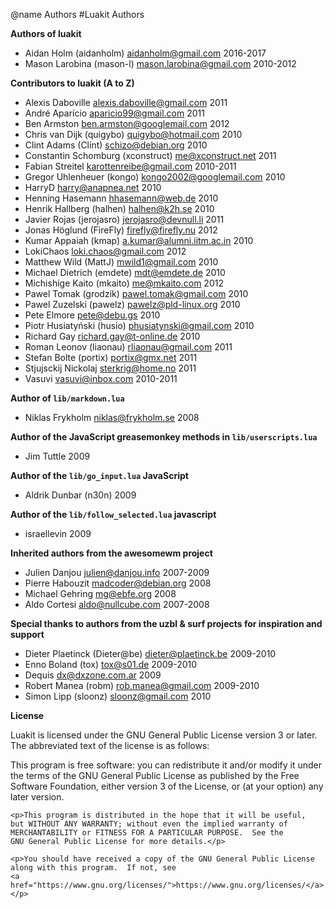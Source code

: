 @name Authors
#Luakit Authors

**Authors of luakit**

*  Aidan Holm        (aidanholm) <aidanholm@gmail.com>       2016-2017
*  Mason Larobina    (mason-l)   <mason.larobina@gmail.com>  2010-2012

**Contributors to luakit (A to Z)**

*  Alexis Daboville                   <alexis.daboville@gmail.com> 2011
*  André Aparício                     <aparicio99@gmail.com>       2011
*  Ben Armston                        <ben.armston@googlemail.com> 2012
*  Chris van Dijk        (quigybo)    <quigybo@hotmail.com>        2010
*  Clint Adams           (Clint)      <schizo@debian.org>          2010
*  Constantin Schomburg  (xconstruct) <me@xconstruct.net>          2011
*  Fabian Streitel                    <karottenreibe@gmail.com>    2010-2011
*  Gregor Uhlenheuer     (kongo)      <kongo2002@googlemail.com>   2010
*  HarryD                             <harry@anapnea.net>          2010
*  Henning Hasemann                   <hhasemann@web.de>           2010
*  Henrik Hallberg       (halhen)     <halhen@k2h.se>              2010
*  Javier Rojas          (jerojasro)  <jerojasro@devnull.li>       2011
*  Jonas Höglund         (FireFly)    <firefly@firefly.nu>         2012
*  Kumar Appaiah         (kmap)       <a.kumar@alumni.iitm.ac.in>  2010
*  LokiChaos                          <loki.chaos@gmail.com>       2012
*  Matthew Wild          (MattJ)      <mwild1@gmail.com>           2010
*  Michael Dietrich      (emdete)     <mdt@emdete.de>              2010
*  Michishige Kaito      (mkaito)     <me@mkaito.com>              2012
*  Pawel Tomak           (grodzik)    <pawel.tomak@gmail.com>      2010
*  Pawel Zuzelski        (pawelz)     <pawelz@pld-linux.org>       2010
*  Pete Elmore                        <pete@debu.gs>               2010
*  Piotr Husiatyński     (husio)      <phusiatynski@gmail.com>     2010
*  Richard Gay                        <richard.gay@t-online.de>    2010
*  Roman Leonov          (liaonau)    <rliaonau@gmail.com>         2011
*  Stefan Bolte          (portix)     <portix@gmx.net>             2011
*  Stjujsckij Nickolaj                <sterkrig@home.no>           2011
*  Vasuvi                             <vasuvi@inbox.com>           2010-2011

**Author of `lib/markdown.lua`**

* Niklas Frykholm               <niklas@frykholm.se>        2008

**Author of the JavaScript greasemonkey methods in `lib/userscripts.lua`**

* Jim Tuttle                                                2009

**Author of the `lib/go_input.lua` JavaScript**

* Aldrik Dunbar     (n30n)                                  2009

**Author of the `lib/follow_selected.lua` javascript**

* israellevin                                               2009

**Inherited authors from the awesomewm project**

* Julien Danjou                 <julien@danjou.info>        2007-2009
* Pierre Habouzit               <madcoder@debian.org>       2008
* Michael Gehring               <mg@ebfe.org>               2008
* Aldo Cortesi                  <aldo@nullcube.com>         2007-2008

**Special thanks to authors from the uzbl & surf projects for inspiration and support**

* Dieter Plaetinck  (Dieter@be) <dieter@plaetinck.be>       2009-2010
* Enno Boland       (tox)       <tox@s01.de>                2009-2010
* Dequis                        <dx@dxzone.com.ar>          2009
* Robert Manea      (robm)      <rob.manea@gmail.com>       2009-2010
* Simon Lipp        (sloonz)    <sloonz@gmail.com>          2010

**License**

Luakit is licensed under the GNU General Public License version 3 or later.
The abbreviated text of the license is as follows:

<div class=license>
    <p>This program is free software: you can redistribute it and/or modify
    it under the terms of the GNU General Public License as published by
    the Free Software Foundation, either version 3 of the License, or
    (at your option) any later version.</p>

    <p>This program is distributed in the hope that it will be useful,
    but WITHOUT ANY WARRANTY; without even the implied warranty of
    MERCHANTABILITY or FITNESS FOR A PARTICULAR PURPOSE.  See the
    GNU General Public License for more details.</p>

    <p>You should have received a copy of the GNU General Public License
    along with this program.  If not, see
    <a href="https://www.gnu.org/licenses/">https://www.gnu.org/licenses/</a>.</p>
</div>
